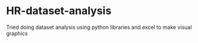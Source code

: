 # HR-dataset-analysis
Tried doing dataset analysis using python libraries and excel to make visual graphics
